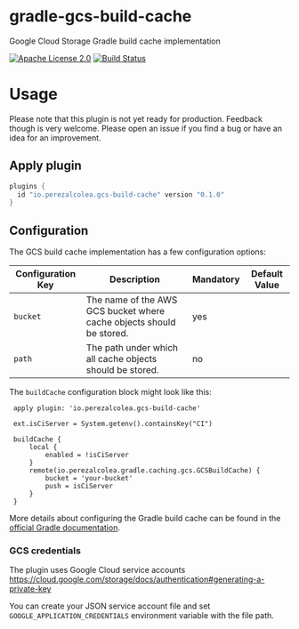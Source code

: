 # gradle-gcs-build-cache

Google Cloud Storage Gradle build cache implementation

[![Apache License 2.0](https://img.shields.io/badge/License-Apache%20License%202.0-blue.svg)](https://www.apache.org/licenses/LICENSE-2.0.html)
[![Build Status](https://travis-ci.org/rpalcolea/gradle-gcs-build-cache.svg?branch=master)](https://travis-ci.org/rpalcolea/gradle-gcs-build-cache)

# Usage

Please note that this plugin is not yet ready for production. Feedback though is very welcome. Please open an issue if you find a bug or have an idea for an improvement.

## Apply plugin

```groovy
plugins {
  id "io.perezalcolea.gcs-build-cache" version "0.1.0"
}
```

## Configuration

The GCS build cache implementation has a few configuration options:

| Configuration Key | Description | Mandatory | Default Value |
| ----------------- | ----------- | --------- | ------------- |
| `bucket` | The name of the AWS GCS bucket where cache objects should be stored. | yes | |
| `path` | The path under which all cache objects should be stored. | no | |


The `buildCache` configuration block might look like this:

```
 apply plugin: 'io.perezalcolea.gcs-build-cache'
 
 ext.isCiServer = System.getenv().containsKey("CI")
 
 buildCache {
     local {
         enabled = !isCiServer
     }
     remote(io.perezalcolea.gradle.caching.gcs.GCSBuildCache) {
         bucket = 'your-bucket'
         push = isCiServer
     }
 }

```

More details about configuring the Gradle build cache can be found in the
[official Gradle documentation](https://docs.gradle.org/current/userguide/build_cache.html#sec:build_cache_configure).

### GCS credentials

The plugin uses Google Cloud service accounts https://cloud.google.com/storage/docs/authentication#generating-a-private-key

You can create your JSON service account file and set `GOOGLE_APPLICATION_CREDENTIALS` environment variable with the file path.
